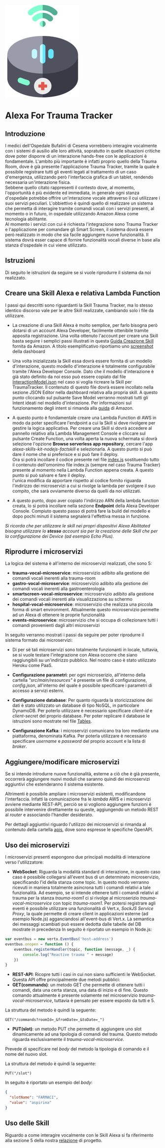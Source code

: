 ![Alexa For trauma Tracker Logo](https://github.com/DiegoPergolini/AlexaForTraumaTracker/blob/master/images/logo.png?raw=true)
# Alexa For Trauma Tracker
## Introduzione
I medici dell'Ospedale Bufalini di Cesena vorrebbero interagire vocalmente con i sistemi di ausilio alle loro attività, sopratutto in quelle situazioni critiche dove poter disporre di un interazione hands-free con le applicazioni è fondamentale. L'ambito più importante è infatti proprio quello della Trauma Room, dove è già presente l'applicazione Trauma Tracker, tramite la quale è possibile registrare tutti gli eventi legati al trattamento di un caso d'emergenza, utilizzando però l'interfaccia grafica di un tablet, rendendo necessaria un'interazione fisica.<br/>
Sebbene quello citato rappresenti il contesto dove, al momento, l'opportunità è più evidente ed immediata, in generale ogni stanza d'ospedale potrebbe offrire un'interazione vocale attraverso il cui utilizzare i suoi servizi peculiari. 
L'obbiettivo è quindi quello di realizzare un sistema che permetta di interagire tramite comandi vocali con i servizi presenti, al momento o in futuro, in ospedale utilizzando Amazon Alexa come tecnologia abilitante.<br/>
Al momento i servizi con cui è richiesta l'integrazione sono Trauma Tracker e l'applicazione per comandare gli Smart Screen, il sistema dovrà essere però realizzato in modo che sia facile aggiungere nuove funzionalità. Il sistema dovrà esser capace di fornire funzionalità vocali diverse in base alla stanza d'ospedale in cui viene utilizzato.
## Istruzioni
Di seguito le istruzioni da seguire se si vuole riprodurre il sistema da noi realizzato.
## Creare una Skill Alexa e relativa Lambda Function
I passi qui descritti sono riguardanti la Skill Trauma Tracker, ma lo stesso identico discorso vale per le altre Skill realizzate, cambiando solo i file da utilizzare.
- La creazione di una Skill Alexa è molto semplice, per farlo bisogna però dotarsi di un account Alexa Developer, facilmente ottenibile tramite apposita registrazione. Una volta ottenuto l'account per creare una Skill basta seguire i semplici passi illustrati in questa [Guida Creazione Skill](https://developer.amazon.com/docs/devconsole/create-a-skill-and-choose-the-interaction-model.html) fornita da Amazon. A titolo esemplificativo riportiamo uno [screenshot](https://github.com/DiegoPergolini/AlexaForTraumaTracker/tree/master/images/AlexaConsoleJsonEditor.png) della dashboard

- Una volta inizializzata la Skill essa dovrà essere fornita di un modello d'interazione, questo modello d'interazione è totalmente configurabile tramite l'Alexa Developer Console. Dato che il modello d'interazione è già stato definito da noi esso può essere copiato dal file [InteractionModel.json](https://github.com/DiegoPergolini/AlexaForTraumaTracker/tree/master/alexa/TraumaTracker/InteractionModel.json) nel caso si voglia ricreare la Skill per TraumaTracker. Il contenuto di questo file dovrà essere incollato nella sezione JSON Editor nella dashboard relativa alla propria skill. A questo punto cliccando sul pulsante Save Model verranno mostrati tutti gli Intent ideati nel modello d'interazione. Per informazioni sul funzionamento degli intent si rimanda alla [guida](https://developer.amazon.com/docs/custom-skills/create-the-interaction-model-for-your-skill.html) di Amazon.

- A questo punto è fondamentale creare una Lambda Function di AWS in modo da poter specificare l'endpoint a cui la Skill si deve rivolgere per gestire la logica applicativa. Per creare una Skill si dovrà accedere al pannello relativo alla Lambda Management Console e cliccare sul pulsante Create Function, una volta aperta la nuova schermata si dovrà selezione l'opzione __Browse serverless app repository__, cercare l'app _alexa-skills-kit-nodejs-factskill_ e selezionarla. A questo punto si può dare il nome che si preferisce e si può fare il deploy.<br/>Ora si potrà incollare il codice presente nel file [index.js](https://github.com/DiegoPergolini/AlexaForTraumaTracker/tree/master/alexa/TraumaTracker/lambda/index.js) sostituendo tutto il contenuto dell'omonimo file index.js (sempre nel caso Trauma Tracker) presente al momento nella Lambda Function appena creata. A questo punto si può salvare e fare il deploy. <br/> l'unica modifica da apportare rispetto al codice fornito riguarda l'indirizzo dei microservizi a cui si rivolge la lambda per svolgere il suo compito, che sarà ovviamente diverso da quelli da noi utilizzati.

- A questo punto, dopo aver copiato l'indirizzo ARN della lambda function creata, lo si potrà incollare nella sezione __Endpoint__ della Alexa Developer Console. Compiuto questo passo di potrà fare la build del modello e dopo pochi minuti il sistema segnalerà l'effettiva messa in funzione.

_Si ricorda che per utilizzare le skill nei propri dispositivi Alexa Abilitated bisogna utilizzare lo __stesso__ account sia per la creazione delle Skill che per la configurazione dei Device (ad esempio Echo Plus)._
## Riprodurre i microservizi
La logica del sistema è all'interno dei microservizi realizzati, che sono 5:
- __trauma-vocal-microservice__: microservizio adibito alla gestione dei comandi vocali inerenti alla trauma-room
- __gastro-vocal-microservice__: microservizio adibito alla gestione dei comandi vocali inerenti alla gastroenterologia
- __smartscreen-vocal-microservice__: microservizio adibito alla gestione dei comandi vocali inerenti alla visualizzazione su schermo
- __hospital-vocal-microservice__: microservizio che realizza una piccola forma di smart environment. Attualmente questo microservizio permette ad un Alexa di ottenere le proprie funzionalità
- __events-microservice__: microservizio che si occupa di collezionare tutti i comandi provenienti dagli altri microservizi

In seguito verranno mostrati i passi da seguire per poter riprodurre il sistema formato dai microservizi:

- Di per sè tali microservizi sono totalmente funzionanti in locale, tuttavia, se si vuole testare l'integrazione con Alexa occorre che siano raggiungibili su un'indirizzo pubblico. Nel nostro caso è stato utilizzato Heroku come PaaS.

- __Configurazione parametri__: per ogni microserizio, all'interno della cartella _"src/main/resources"_ è presente un file di configurazione, _config.json_, all'interno del quale è possibile specificare i parametri di accesso a servizi esterni. 
 
- __Configurazione database__: Per quanto riguarda la storicizzazione dei dati è stato utilizzato un database di tipo NoSQL, in particolare DynamoDB.
Per poterlo utilizzare è necessario specificare _client-id_ e _client-secret_ del proprio database.
Per poter replicare il database le istruzioni sono mostrate nel file [Tables](https://github.com/DiegoPergolini/AlexaForTraumaTracker/tree/master/Tables.md).

- __Configurazione Kafka__: i microservizi comunicano tra loro mediante una piattaforma, denominata Kafka.
Per poterla utilizzare è necessario specificare _username_ e _password_ del proprio account e la lista di _broker_.

## Aggiungere/modificare microservizi
Se si intende introdurre nuove funzionalità, esterne a ciò che è già presente, occorrerà aggiungere nuovi moduli che saranno quindi dei microservizi aggiuntivi che estenderanno il sistema esistente.

Altrimenti è possibile ampliare i microservizi esistenti, modificandone l'interfaccia. Infatti la comunicazione fra le _lambda_ AWS e i microservizi avviene mediante REST-API, perciò se si vogliono aggiungere funzioni è possibile intervenire direttamente su queste, aggiungendo un metodo REST al _router_ e associando l'handler desiderato.

Per dettagli aggiuntivi riguardo l'utilizzo dei microservizi si rimanda al contenuto della cartella [apis](https://github.com/DiegoPergolini/AlexaForTraumaTracker/tree/master/apis), dove sono espresse le specifiche OpenAPI.

## Uso dei microservizi
I microservizi presenti espongono due principali modalità di interazione verso l'utilizzatore:
- __WebSocket__: Riguarda la modalità standard di interazione, in questo caso caso è possibile collegarsi all'event bus di un determinato microservizio, specificando l'id della stanza come topic. In questo modo verranno ricevuti in maniera totalmente asincrona tutti i comandi relativi a tale funzionalità.
Ad esempio, se si intende ottenere tutti i comandi relativi al trauma per la stanza _trauma-room1_ ci si rivolge al microserizio _trauma-vocal-microservice_ con topic _trauma-room1_.
Per potersi registrare agli eventi è possibile utilizzare una funzionalità di Vert.x, _SockJS Service Proxy_, la quale permette di creare client in applicazioni esterne (ad esempio Node.js) agganciandosi all'event-bus di Vert.x.
La semantica dei messaggi scambiati può essere dedotta dalle tabelle del DB mostrate in precedenza
In seguito è riportato un esempio in Node.js:
```javascript
var eventbus = new vertx.EventBus('host-address')
eventbus.onopen = function () {
    eventbus.registerHandler(topic, function (message, _) {
        console.log("Reactive trauma " + message)
    })
}
```
- __REST-API__: Ricopre tutti i casi in cui non siano sufficienti le WebSocket. Questa API offre principalmente due metodi pubblici:
 - __GET(commands)__: un metodo GET che permette di ottenere tutti i comandi, data una certa stanza, una data di inizio e di fine. Questo comando attualmente è presente solamente nel microservizio _trauma-vocal-microservice_, tuttavia è pensato per essere esposto da tutti e 5.

La struttura del metodo è quindi la seguente:
```
GET("/commands?roomId=_&fromDate=_&toDate=_")
```
 - __PUT(slot)__: un metodo PUT che permette di aggiungere uno slot dinamicamente ad una tipologia di comandi del trauma. Questo metodo riguarda esclusivamente il _trauma-vocal-microservice_. 
 
 Prevede di specificare nel _body_ del metodo la tipologia di comando e il nome del nuovo slot.
 
 La struttura del metodo è quindi la seguente:
```
PUT("/slot")
```

In seguito è riportato un esempio del _body_:
```json
{
  "slotName": "FARMACI", 
  "value": "aspirina"
}
```


## Uso delle Skill
Riguardo a come interagire vocalmente con le Skill Alexa si fa riferimento alla sezione 5 della nostra [relazione](https://github.com/DiegoPergolini/AlexaForTraumaTracker/tree/master/Alexa_For_Trauma_Tracker.pdf) di progetto.
